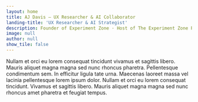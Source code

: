 ```yaml
---
layout: home
title: AJ Davis – UX Researcher & AI Collaborator
landing-title: 'UX Researcher & AI Strategist'
description: Founder of Experiment Zone · Host of The Experiment Zone Podcast · Author of Usability for the World
image: null
author: null
show_tile: false
---
```


Nullam et orci eu lorem consequat tincidunt vivamus et sagittis libero. Mauris aliquet magna magna sed nunc rhoncus pharetra. Pellentesque condimentum sem. In efficitur ligula tate urna. Maecenas laoreet massa vel lacinia pellentesque lorem ipsum dolor. Nullam et orci eu lorem consequat tincidunt. Vivamus et sagittis libero. Mauris aliquet magna magna sed nunc rhoncus amet pharetra et feugiat tempus.
